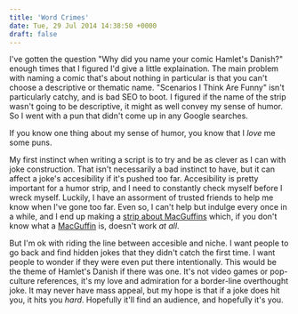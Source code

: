 ```yaml
---
title: 'Word Crimes'
date: Tue, 29 Jul 2014 14:38:50 +0000
draft: false
---
```


I've gotten the question "Why did you name your comic Hamlet's Danish?" enough times that I figured I'd give a little explaination. The main problem with naming a comic that's about nothing in particular is that you can't choose a descriptive or thematic name. "Scenarios I Think Are Funny" isn't particularly catchy, and is bad SEO to boot. I figured if the name of the strip wasn't going to be descriptive, it might as well convey my sense of humor. So I went with a pun that didn't come up in any Google searches.

If you know one thing about my sense of humor, you know that I _love_ me some puns.

My first instinct when writing a script is to try and be as clever as I can with joke construction. That isn't necessarily a bad instinct to have, but it can affect a joke's accesibility if it's pushed too far. Accesibility is pretty important for a humor strip, and I need to constantly check myself before I wreck myself. Luckily, I have an assorment of trusted friends to help me know when I've gone too far. Even so, I can't help but indulge every once in a while, and I end up making a [strip about MacGuffins](http://clayyount.com/hamlets-danish-comic/2014/7/20/mctropes) which, if you don't know what a [MacGuffin](http://en.wikipedia.org/wiki/MacGuffin) is, doesn't work _at all_.

But I'm ok with riding the line between accesible and niche. I want people to go back and find hidden jokes that they didn't catch the first time. I want people to wonder if they were even put there intentionally. This would be the theme of Hamlet's Danish if there was one. It's not video games or pop-culture references, it's my love and admiration for a border-line overthought joke. It may never have mass appeal, but my hope is that if a joke does hit you, it hits you _hard_. Hopefully it'll find an audience, and hopefully it's you.